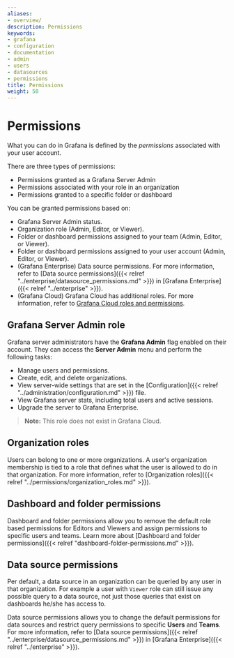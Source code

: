 ```yaml
---
aliases:
- overview/
description: Permissions
keywords:
- grafana
- configuration
- documentation
- admin
- users
- datasources
- permissions
title: Permissions
weight: 50
---
```


# Permissions

What you can do in Grafana is defined by the _permissions_ associated with your user account.

There are three types of permissions:
- Permissions granted as a Grafana Server Admin
- Permissions associated with your role in an organization
- Permissions granted to a specific folder or dashboard

You can be granted permissions based on:
- Grafana Server Admin status.
- Organization role (Admin, Editor, or Viewer).
- Folder or dashboard permissions assigned to your team (Admin, Editor, or Viewer).
- Folder or dashboard permissions assigned to your user account (Admin, Editor, or Viewer).
- (Grafana Enterprise) Data source permissions. For more information, refer to [Data source permissions]({{< relref "../enterprise/datasource_permissions.md" >}}) in [Grafana Enterprise]({{< relref "../enterprise" >}}).
- (Grafana Cloud) Grafana Cloud has additional roles. For more information, refer to [Grafana Cloud roles and permissions](/docs/grafana-cloud/cloud-portal/cloud-roles/).

## Grafana Server Admin role

Grafana server administrators have the **Grafana Admin** flag enabled on their account. They can access the **Server Admin** menu and perform the following tasks:

- Manage users and permissions.
- Create, edit, and delete organizations.
- View server-wide settings that are set in the [Configuration]({{< relref "../administration/configuration.md" >}}) file.
- View Grafana server stats, including total users and active sessions.
- Upgrade the server to Grafana Enterprise.

> **Note:** This role does not exist in Grafana Cloud.

## Organization roles

Users can belong to one or more organizations. A user's organization membership is tied to a role that defines what the user is allowed to do in that organization. For more information, refer to [Organization roles]({{< relref "../permissions/organization_roles.md" >}}).

## Dashboard and folder permissions

Dashboard and folder permissions allow you to remove the default role based permissions for Editors and Viewers and assign permissions to specific users and teams. Learn more about [Dashboard and folder permissions]({{< relref "dashboard-folder-permissions.md" >}}).

## Data source permissions

Per default, a data source in an organization can be queried by any user in that organization. For example a user with `Viewer` role can still
issue any possible query to a data source, not just those queries that exist on dashboards he/she has access to.

Data source permissions allows you to change the default permissions for data sources and restrict query permissions to specific **Users** and **Teams**. For more information, refer to [Data source permissions]({{< relref "../enterprise/datasource_permissions.md" >}}) in [Grafana Enterprise]({{< relref "../enterprise" >}}).
